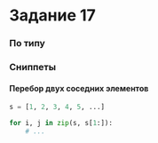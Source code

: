 # Задание 17

### По типу

### Сниппеты
#### Перебор двух соседних элементов
```python
s = [1, 2, 3, 4, 5, ...]

for i, j in zip(s, s[1:]):
	# ...
```
